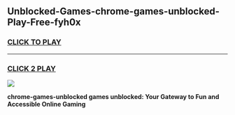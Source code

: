 
## Unblocked-Games-chrome-games-unblocked-Play-Free-fyh0x
<h3>
<a href="https://premium76.site?title=chrome-games-unblocked&ref=09A">CLICK TO PLAY</a></h3>
<hr>

<h3>
<a href="https://premium76.site?title=chrome-games-unblocked&ref=09A">CLICK 2 PLAY</a>
  
</h3>

<a href="https://premium76.site?title=chrome-games-unblocked&ref=09A"><img src="https://clearcache.store/games.png"></a>


**chrome-games-unblocked games unblocked: Your Gateway to Fun and Accessible Online Gaming**
